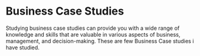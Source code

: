 # Business Case Studies

Studying business case studies can provide you with a wide range of knowledge and skills that are valuable in various aspects of business, management, and decision-making.
These are few Business Case studies i have studied.
